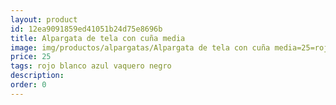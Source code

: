 ```yaml
---
layout: product
id: 12ea9091859ed41051b24d75e8696b
title: Alpargata de tela con cuña media
image: img/productos/alpargatas/Alpargata de tela con cuña media=25=rojo blanco azul vaquero negro.webp
price: 25
tags: rojo blanco azul vaquero negro
description: 
order: 0
---
```

